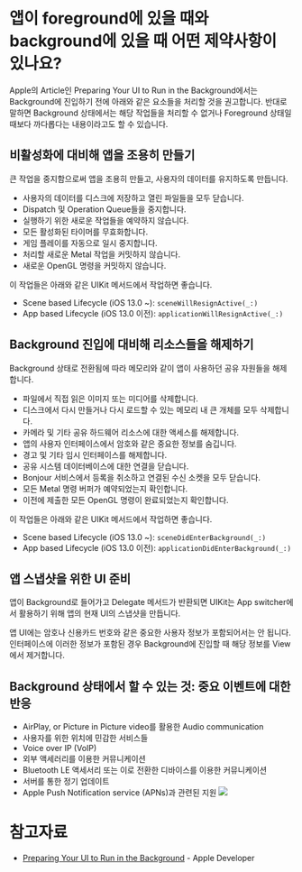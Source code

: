 # 앱이 foreground에 있을 때와 background에 있을 때 어떤 제약사항이 있나요?
Apple의 Article인 Preparing Your UI to Run in the Background에서는 Background에 진입하기 전에 아래와 같은 요소들을 처리할 것을 권고합니다. 반대로 말하면 Background 상태에서는 해당 작업들을 처리할 수 없거나 Foreground 상태일 때보다 까다롭다는 내용이라고도 할 수 있습니다.

## 비활성화에 대비해 앱을 조용히 만들기
큰 작업을 중지함으로써 앱을 조용히 만들고, 사용자의 데이터를 유지하도록 만듭니다.
- 사용자의 데이터를 디스크에 저장하고 열린 파일들을 모두 닫습니다.
- Dispatch 및 Operation Queue들을 중지합니다.
- 실행하기 위한 새로운 작업들을 예약하지 않습니다.
- 모든 활성화된 타이머를 무효화합니다.
- 게임 플레이를 자동으로 일시 중지합니다.
- 처리할 새로운 Metal 작업을 커밋하지 않습니다.
- 새로운 OpenGL 명령을 커밋하지 않습니다.

이 작업들은 아래와 같은 UIKit 메서드에서 작업하면 좋습니다.
- Scene based Lifecycle (iOS 13.0 ~): `sceneWillResignActive(_:) `
- App based Lifecycle (iOS 13.0 이전): `applicationWillResignActive(_:)`

## Background 진입에 대비해 리소스들을 해제하기
Background 상태로 전환됨에 따라 메모리와 같이 앱이 사용하던 공유 자원들을 해제합니다.

- 파일에서 직접 읽은 이미지 또는 미디어를 삭제합니다.
- 디스크에서 다시 만들거나 다시 로드할 수 있는 메모리 내 큰 개체를 모두 삭제합니다.
- 카메라 및 기타 공유 하드웨어 리소스에 대한 액세스를 해제합니다.
- 앱의 사용자 인터페이스에서 암호와 같은 중요한 정보를 숨깁니다.
- 경고 및 기타 임시 인터페이스를 해제합니다.
- 공유 시스템 데이터베이스에 대한 연결을 닫습니다.
- Bonjour 서비스에서 등록을 취소하고 연결된 수신 소켓을 모두 닫습니다.
- 모든 Metal 명령 버퍼가 예약되었는지 확인합니다.
- 이전에 제출한 모든 OpenGL 명령이 완료되었는지 확인합니다.

이 작업들은 아래와 같은 UIKit 메서드에서 작업하면 좋습니다.
- Scene based Lifecycle (iOS 13.0 ~): `sceneDidEnterBackground(_:)`
- App based Lifecycle (iOS 13.0 이전): `applicationDidEnterBackground(_:)`

## 앱 스냅샷을 위한 UI 준비
앱이 Background로 들어가고 Delegate 메서드가 반환되면 UIKit는 App switcher에서 활용하기 위해 앱의 현재 UI의 스냅샷을 만듭니다. 

앱 UI에는 암호나 신용카드 번호와 같은 중요한 사용자 정보가 포함되어서는 안 됩니다. 인터페이스에 이러한 정보가 포함된 경우 Background에 진입할 때 해당 정보를 View에서 제거합니다.

## Background 상태에서 할 수 있는 것: 중요 이벤트에 대한 반응
- AirPlay, or Picture in Picture video를 활용한 Audio communication
- 사용자를 위한 위치에 민감한 서비스들
- Voice over IP (VoIP)
- 외부 액세러리를 이용한 커뮤니케이션
- Bluetooth LE 액세서리 또는 이로 전환한 디바이스를 이용한 커뮤니케이션
- 서버를 통한 정기 업데이트
- Apple Push Notification service (APNs)과 관련된 지원
![](https://images.velog.io/images/ryan-son/post/a250cf92-9146-4362-9011-b52931aab9bb/image.png)

# 참고자료
- [Preparing Your UI to Run in the Background](https://developer.apple.com/documentation/uikit/app_and_environment/scenes/preparing_your_ui_to_run_in_the_background) - Apple Developer